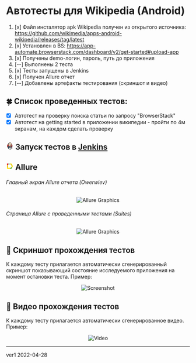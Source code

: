 # Автотесты для Wikipedia (Android)
1. [x] Файл инсталятор apk Wikipedia получен из открытого источника: https://github.com/wikimedia/apps-android-wikipedia/releases/tag/latest
2. [x] Установлен в BS: https://app-automate.browserstack.com/dashboard/v2/get-started#upload-app
3. [x] Получены demo-логин, пароль, путь до приложения
4. [--] Выполнены 2 теста
5. [x] Тесты запущены в Jenkins
6. [x] Получен Allure отчет
7. [--] Добавлены артефакты тестирования (скриншот и видео)

## :four_leaf_clover: Список проведенных тестов: 
- [x] Автотест на проверку поиска статьи по запросу "BrowserStack"
- [x] Автотест на getting started в приложении википедии - пройти по 4м экранам, на каждом сделать проверку

## <img width="4%" title="Jenkins" src="img/logo/jenkins-logo.svg"> Запуск тестов в [Jenkins](https://jenkins.autotests.cloud/job/011-kos2304-work22Android/)

## <img width="4%" title="Allure" src="img/logo/allure-report-logo.svg"> Allure
###### Главный экран Allure отчета (Owerwiev)
<p align="center">
<img title="Allure Graphics" src="img/allure1.jpg"  width="1000" >
</p>

###### Страница Allure с проведенными тестами (Suites)
<p align="center">
<img title="Allure Graphics" src="img/allure2.jpg"  width="1000">
</p>

## :watermelon: Скриншот прохождения тестов
К каждому тесту прилагается автоматически сгенерированный скриншот показывающий состояние исследуемого приложения на момент остановки теста. Пример:
<p align="center">
  <img title="Screenshot" src="img/last_screen.png" width="300" alt="Screenshot">
</p>

## :watermelon: Видео прохождения тестов
К каждому тесту прилагается автоматически сгенерированное видео. Пример:
<p align="center">
  <img title="Video" src="img/video.gif"  width="300"  alt="Video">
</p>

-------
ver1 2022-04-28